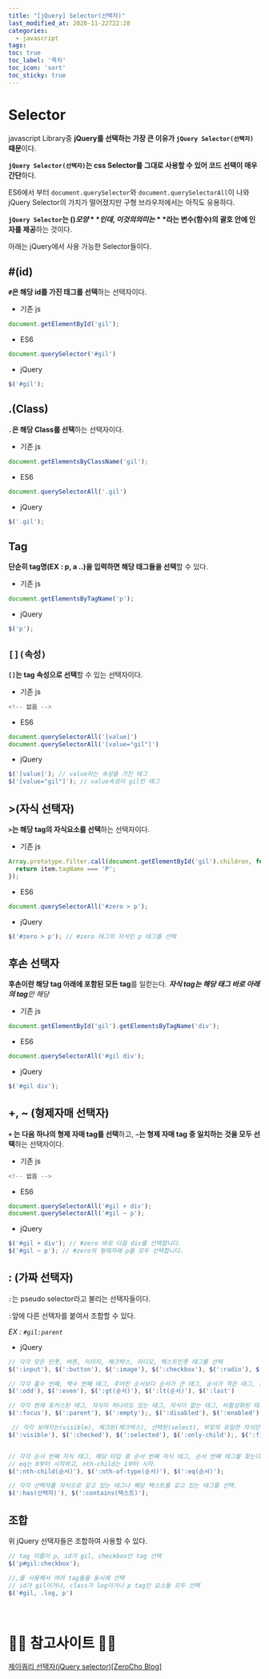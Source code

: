 ```yaml
---
title: "[jQuery] Selector(선택자)"
last_modified_at: 2020-11-22T22:28
categories: 
  - javascript
tags:
toc: true
toc_label: '목차'
toc_icon: 'sort'
toc_sticky: true
---
```

# Selector

javascript Library중 **jQuery를 선택하는 가장 큰 이유가 `jQuery Selector(선택자)` 때문**이다.

**`jQuery Selector(선택자)`는 css Selector를 그대로 사용할 수 있어 코드 선택이 매우 간단**하다.


ES6에서 부터 `document.querySelector`와 `document.querySelectorAll`이 나와 jQuery Selector의 가치가 떨어졌지만 구형 브라우저에서는 아직도 유용하다.

**`jQuery Selector`는 $( ) 모양**인데, 이것의 의미는 **$라는 변수(함수)의 괄호 안에 인자를 제공**하는 것이다.

아래는 jQuery에서 사용 가능한 Selector들이다.

## #(id)

**`#`은 해당 id를 가진 태그를 선택**하는 선택자이다.

- 기존 js

```javascript
document.getElementById('gil');
```

- ES6

```javascript
document.querySelector('#gil')

```
- jQuery

```javascript
$('#gil');
```

## .(Class)

**`.`은 해당 Class를 선택**하는 선택자이다.
- 기존 js
```javascript
document.getElementsByClassName('gil');
```
- ES6
```javascript
document.querySelectorAll('.gil')
```
- jQuery
```javascript
$('.gil');
```

## Tag

**단순히 tag명(EX : p, a ..)을 입력하면 해당 태그들을 선택**할 수 있다.

- 기존 js
```javascript
document.getElementsByTagName('p');
```

- jQuery
```javascript
$('p');
```

## `[](속성)`

**`[]`는 tag 속성으로 선택**할 수 있는 선택자이다.

- 기존 js
```javascript
<!-- 없음 -->
```
- ES6
```javascript
document.querySelectorAll('[value]')
document.querySelectorAll('[value="gil"]')
```

- jQuery
```javascript
$('[value]'); // value라는 속성을 가진 태그
$('[value="gil"]'); // value속성이 gil인 태그
```

## >(자식 선택자)

**`>`는 해당 tag의 자식요소를 선택**하는 선택자이다.

- 기존 js
```javascript
Array.prototype.filter.call(document.getElementById('gil').children, function(item) {
  return item.tagName === 'P';
});
```
- ES6
```javascript
document.querySelectorAll('#zero > p');
```

- jQuery
```javascript
$('#zero > p'); // #zero 태그의 자식인 p 태그를 선택
```

## 후손 선택자

**후손이란 해당 tag 아래에 포함된 모든 tag**를 일컫는다. 
_**자식 tag는 해당 태그 바로 아래의 tag**만 해당_


- 기존 js
```javascript
document.getElementById('gil').getElementsByTagName('div');
```
- ES6
```javascript
document.querySelectorAll('#gil div');
```

- jQuery
```javascript
$('#gil div');
```

## +, ~ (형제자매 선택자)

**`+` 는 다음 하나의 형제 자매 tag를 선택**하고, **`~`는 형제 자매 tag 중 일치하는 것을 모두 선택**하는 선택자이다.

- 기존 js
```javascript
<!-- 없음 -->
```
- ES6
```javascript
document.querySelectorAll('#gil + div');
document.querySelectorAll('#gil ~ p');
```

- jQuery
```javascript
$('#gil + div'); // #zero 바로 다음 div를 선택합니다.
$('#gil ~ p'); // #zero의 형제자매 p를 모두 선택합니다.
```

## : (가짜 선택자)

`:`는 pseudo selector라고 불리는 선택자들이다.

`:`앞에 다른 선택자를 붙여서 조합할 수 있다. 

_EX :  ```#gil:parent ```_


- jQuery
```javascript
// 각각 모든 인풋, 버튼, 이미지, 체크박스, 라디오, 텍스트인풋 태그를 선택
$(':input'), $(':button'), $(':image'), $(':checkbox'), $(':radio'), $(':text'); 

// 각각 홀수 번째, 짝수 번째 태그, 주어진 순서보다 순서가 큰 태그, 순서가 작은 태그, 선택된 것들 중에 마지막 태그를 선택
$(':odd'), $(':even'), $(':gt(순서)'), $(':lt(순서)'), $(':last') 

// 각각 현재 포커스된 태그, 자식이 하나라도 있는 태그, 자식이 없는 태그, 비활성화된 태그, 활성화된 태그, 투명이 아닌, 숨겨진 태그를 선택
$(':focus'), $(':parent'), $(':empty');, $(':disabled'), $(':enabled'), $(':visible'), $(':hidden'); 

 // 각각 보여지는(visible), 체크된(체크박스), 선택된(select), 부모의 유일한 자식인 태그, 첫 번째 자식인 태그, 마지막 자식인 태그를 선택
$(':visible'), $(':checked'), $(':selected'), $(':only-child');, $(':first-child'), $(':last-child')


// 각각 순서 번째 자식 태그, 해당 타입 중 순서 번째 자식 태그, 순서 번째 태그를 찾는다. 
// eq는 0부터 시작하고, nth-child는 1부터 시작.
$(':nth-child(순서)'), $(':nth-of-type(순서)'), $(':eq(순서)'); 

// 각각 선택자를 자식으로 갖고 있는 태그나 해당 텍스트를 갖고 있는 태그를 선택.
$(':has(선택자)'), $(':contains(텍스트)');
```


## 조합

위 jQuery 선택자들은 조합하여 사용할 수 있다.

```javascript
// tag 이름이 p, id가 gil, checkbox인 tag 선택
$('p#gil:checkbox');

//,를 사용해서 여러 tag들을 동시에 선택
// id가 gil이거나, class가 log이거나 p tag인 요소들 모두 선택
$('#gil, .log, p')
```

<br>

# 🙆‍♂️ 참고사이트 🙇‍♂️

[제이쿼리 선택자(jQuery selector)[ZeroCho Blog]](https://www.zerocho.com/category/jQuery/post/57a9a371e4bc011500624ba3)


[]()

[]()

